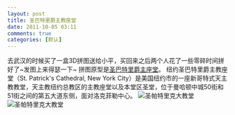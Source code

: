 ```yaml
---
layout: post
title: 圣巴特里爵主教座堂
date: 2011-10-05 03:11
comments: true
categories: [默认]
---
```

去武汉的时候买了一盒3D拼图送给小平，买回来之后两个人花了一些零碎时间拼好了~发图上来得瑟一下~
拼图原型是<a href="http://zh.wikipedia.org/wiki/%E5%9C%A3%E5%B7%B4%E7%89%B9%E9%87%8C%E7%88%B5%E4%B8%BB%E6%95%99%E5%BA%A7%E5%A0%82_(%E7%BA%BD%E7%BA%A6)">圣巴特里爵主座堂</a>。
纽约圣巴特里爵主教座堂（St. Patrick's Cathedral, New York City）是美国纽约市的一座新哥特式天主教教堂，天主教纽约总教区的主教座堂以及本堂区圣堂，位于曼哈顿中城50街和51街之间的第五大道东侧，面对洛克菲勒中心。
<img class="aligncenter size-large wp-image-971" title="圣帕特里克大教堂" src="http://yuguo.us/files/2011/10/IMGP6041-1024x682.jpg" alt="圣帕特里克大教堂"   /><img class="aligncenter size-large wp-image-972" title="圣帕特里克大教堂" src="http://yuguo.us/files/2011/10/IMGP6043-1024x682.jpg" alt="圣帕特里克大教堂"   />
